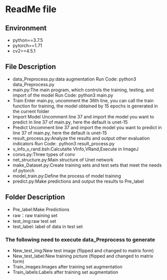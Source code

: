 # ReadMe file

## Environment
- python==3.7.5
- pytorch==1.71
- cv2==4.5.1

## File Description 
- data_Preprocess.py:data augmentation 
Run Code:
python3 data_Preprocess.py
- main.py:The main program, which controls the training, testing, and import of the model 
Run Code:
python3 main.py
- Train
Enter main.py, uncomment the 36th line, you can call the train function for training, the model obtained by 15 epochs is generated in the current folder 
- Import Model
Uncomment line 37 and import the model you want to predict in line 37 of main.py, here the default is unet-15 
- Predict
 Uncomment line 37 and import the model you want to predict in line 37 of main.py, here the default is unet-15 
- result_process.py:Analyze the results and output other evaluation indicators 
Run Code:
 python3 result_process.py
- v_info_v_rand.bsh:Calcutalte VInfo,VRand,Execute in ImageJ 
- convs.py:Three types of conv 
- net_structure.py:Main structure of Unet network 
- make_Dataset.py:Create training sets and test sets that meet the needs of pytorch 
- model_train.py:Define the process of model training 
- predict.py:Make predictions and output the results to Pre_label 

## Folder Description 
- Pre_label:Make Predictions
- raw：raw training set
- test_img:raw test set
- test_label: label of data in test set
### The following need to execute data_Preprocess to generate
- New_test_img:New test image (flipped and changed to matrix form) 
- New_test_label:New training picture (flipped and changed to matrix form) 
- Train_images:Images after training set augmentation 
- Train_labels:Labels after training set augmentation 
